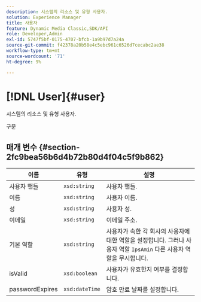 ```yaml
---
description: 시스템의 리소스 및 유형 사용자.
solution: Experience Manager
title: 사용자
feature: Dynamic Media Classic,SDK/API
role: Developer,Admin
exl-id: 5747f5bf-0175-4707-bfcb-1a9b97d7a24a
source-git-commit: f42378a20b58e4c5ebc961c6526d7cecabc2ae38
workflow-type: tm+mt
source-wordcount: '71'
ht-degree: 9%

---
```


# [!DNL User]{#user}

시스템의 리소스 및 유형 사용자.

구문

## 매개 변수 {#section-2fc9bea56b6d4b72b80d4f04c5f9b862}

| 이름 | 유형 | 설명 |
|---|---|---|
| 사용자 핸들 | `xsd:string` | 사용자 핸들. |
| 이름 | `xsd:string` | 사용자 이름. |
| 성 | `xsd:string` | 사용자 성. |
| 이메일 | `xsd:string` | 이메일 주소. |
| 기본 역할 | `xsd:string` | 사용자가 속한 각 회사의 사용자에 대한 역할을 설정합니다. 그러나 사용자 역할 `IpsAmin` 다른 사용자 역할을 무시합니다. |
| isValid | `xsd:boolean` | 사용자가 유효한지 여부를 결정합니다. |
| passwordExpires | `xsd:dateTime` | 암호 만료 날짜를 설정합니다. |
